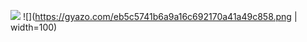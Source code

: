 ![](https://blog.devstream.io/posts/open-a-pr-in-github/banner.jpeg)
![](https://gyazo.com/eb5c5741b6a9a16c692170a41a49c858.png | width=100)
